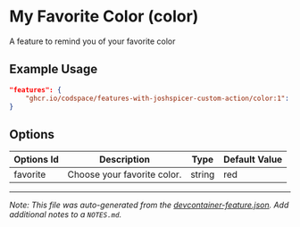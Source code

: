 
# My Favorite Color (color)

A feature to remind you of your favorite color

## Example Usage

```json
"features": {
    "ghcr.io/codspace/features-with-joshspicer-custom-action/color:1": {}
}
```

## Options

| Options Id | Description | Type | Default Value |
|-----|-----|-----|-----|
| favorite | Choose your favorite color. | string | red |



---

_Note: This file was auto-generated from the [devcontainer-feature.json](https://github.com/codspace/features-with-joshspicer-custom-action/blob/main/src/color/devcontainer-feature.json).  Add additional notes to a `NOTES.md`._
